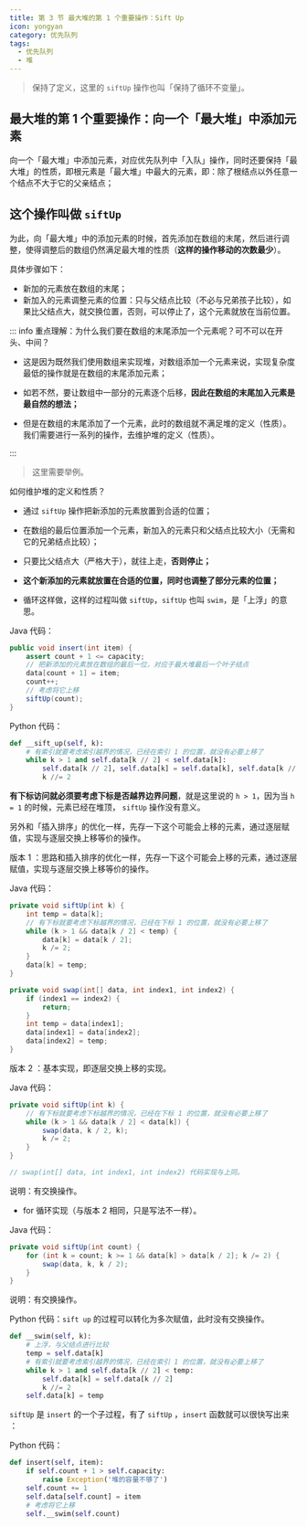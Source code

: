 ```yaml
---
title: 第 3 节 最大堆的第 1 个重要操作：Sift Up
icon: yongyan
category: 优先队列
tags:
  - 优先队列
  - 堆
---
```


> 保持了定义，这里的 `siftUp` 操作也叫「保持了循环不变量」。

## 最大堆的第 1 个重要操作：向一个「最大堆」中添加元素

向一个「最大堆」中添加元素，对应优先队列中「入队」操作，同时还要保持「最大堆」的性质，即根元素是「最大堆」中最大的元素，即：除了根结点以外任意一个结点不大于它的父亲结点；

## 这个操作叫做 `siftUp`

为此，向「最大堆」中的添加元素的时候，首先添加在数组的末尾，然后进行调整，使得调整后的数组仍然满足最大堆的性质（**这样的操作移动的次数最少**）。

具体步骤如下：

- 新加的元素放在数组的末尾；
- 新加入的元素调整元素的位置：只与父结点比较（不必与兄弟孩子比较），如果比父结点大，就交换位置，否则，可以停止了，这个元素就放在当前位置。

::: info 重点理解：为什么我们要在数组的末尾添加一个元素呢？可不可以在开头、中间？

- 这是因为既然我们使用数组来实现堆，对数组添加一个元素来说，实现复杂度最低的操作就是在数组的末尾添加元素；
- 如若不然，要让数组中一部分的元素逐个后移，**因此在数组的末尾加入元素是最自然的想法；**

- 但是在数组的末尾添加了一个元素，此时的数组就不满足堆的定义（性质）。我们需要进行一系列的操作，去维护堆的定义（性质）。

:::

> 这里需要举例。

如何维护堆的定义和性质？

- 通过 `siftUp` 操作把新添加的元素放置到合适的位置；
- 在数组的最后位置添加一个元素，新加入的元素只和父结点比较大小（无需和它的兄弟结点比较）；

- 只要比父结点大（严格大于），就往上走，**否则停止；**
- **这个新添加的元素就放置在合适的位置，同时也调整了部分元素的位置；**

- 循环这样做，这样的过程叫做 `siftUp`，`siftUp` 也叫 `swim`，是「上浮」的意思。

Java 代码：

```java
public void insert(int item) {
    assert count + 1 <= capacity;
    // 把新添加的元素放在数组的最后一位，对应于最大堆最后一个叶子结点
    data[count + 1] = item;
    count++;
    // 考虑将它上移
    siftUp(count);
}
```

Python 代码：

```python
def __sift_up(self, k):
    # 有索引就要考虑索引越界的情况，已经在索引 1 的位置，就没有必要上移了
    while k > 1 and self.data[k // 2] < self.data[k]:
        self.data[k // 2], self.data[k] = self.data[k], self.data[k // 2]
        k //= 2
```

**有下标访问就必须要考虑下标是否越界边界问题**，就是这里说的 `h > 1`，因为当 `h = 1` 的时候，元素已经在堆顶， `siftUp` 操作没有意义。

另外和「插入排序」的优化一样，先存一下这个可能会上移的元素，通过逐层赋值，实现与逐层交换上移等价的操作。

版本 1 ：思路和插入排序的优化一样，先存一下这个可能会上移的元素，通过逐层赋值，实现与逐层交换上移等价的操作。

Java 代码：

```java
private void siftUp(int k) {
    int temp = data[k];
    // 有下标就要考虑下标越界的情况，已经在下标 1 的位置，就没有必要上移了
    while (k > 1 && data[k / 2] < temp) {
        data[k] = data[k / 2];
        k /= 2;
    }
    data[k] = temp;
}

private void swap(int[] data, int index1, int index2) {
    if (index1 == index2) {
        return;
    }
    int temp = data[index1];
    data[index1] = data[index2];
    data[index2] = temp;
}
```

版本 2 ：基本实现，即逐层交换上移的实现。

Java 代码：

```java
private void siftUp(int k) {
    // 有下标就要考虑下标越界的情况，已经在下标 1 的位置，就没有必要上移了
    while (k > 1 && data[k / 2] < data[k]) {
        swap(data, k / 2, k);
        k /= 2;
    }
}

// swap(int[] data, int index1, int index2) 代码实现与上同。
```

说明：有交换操作。

- for 循环实现（与版本 2 相同，只是写法不一样）。

Java 代码：

```java
private void siftUp(int count) {
    for (int k = count; k >= 1 && data[k] > data[k / 2]; k /= 2) {
        swap(data, k, k / 2);
    }
}
```

说明：有交换操作。

Python 代码：`sift up` 的过程可以转化为多次赋值，此时没有交换操作。

```python
def __swim(self, k):
    # 上浮，与父结点进行比较
    temp = self.data[k]
    # 有索引就要考虑索引越界的情况，已经在索引 1 的位置，就没有必要上移了
    while k > 1 and self.data[k // 2] < temp:
        self.data[k] = self.data[k // 2]
        k //= 2
    self.data[k] = temp
```

`siftUp` 是 `insert` 的一个子过程，有了 `siftUp` ，`insert` 函数就可以很快写出来 ：

Python 代码：

```python
def insert(self, item):
    if self.count + 1 > self.capacity:
        raise Exception('堆的容量不够了')
    self.count += 1
    self.data[self.count] = item
    # 考虑将它上移
    self.__swim(self.count)
```
